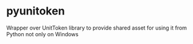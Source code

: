pyunitoken
==========

Wrapper over UnitToken library to provide shared asset for using it from Python not only on Windows